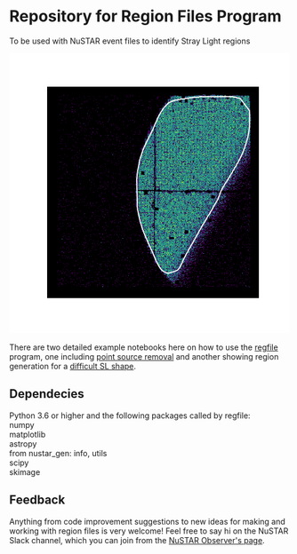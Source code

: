 # Repository for Region Files Program
To be used with NuSTAR event files to identify Stray Light regions

![](/example_data/Crab_10110001002A.png)

There are two detailed example notebooks here on how to use the [regfile](regfile.py) program, one including [point source removal](RegFileWrapperEx_PointSource.ipynb)
and another showing region generation for a [difficult SL shape](RegFileWrapperEx_NoPointSource.ipynb).

## Dependecies
Python 3.6 or higher and the following packages called by regfile: \
numpy \
matplotlib \
astropy \
from nustar_gen: info, utils \
scipy \
skimage 

## Feedback
Anything from code improvement suggestions to new ideas for making and working with region files is very welcome! Feel free to say hi on the NuSTAR Slack channel, 
which you can join from the [NuSTAR Observer's page](https://www.nustar.caltech.edu/page/observers).
